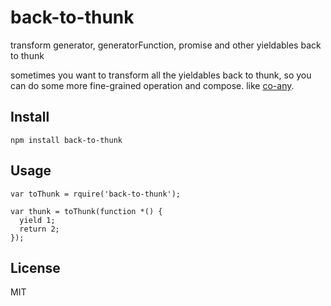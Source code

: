 back-to-thunk
=============

transform generator, generatorFunction, promise and other yieldables back to thunk

sometimes you want to transform all the yieldables back to thunk, so you can do some more fine-grained operation and compose. like [co-any](https://github.com/dead-horse/co-any).

## Install

```
npm install back-to-thunk
```

## Usage

```
var toThunk = rquire('back-to-thunk');

var thunk = toThunk(function *() {
  yield 1;
  return 2;
});
```

## License

MIT
